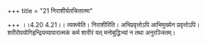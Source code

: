 +++
title = "21 निराशीर्यतचित्तात्मा"

+++
।।4.20 4.21।। त्यक्त्वेति। निराशीरिति। अभिप्रवृत्तोऽपि आभिमुख्येन प्रवृत्तोऽपि। शरीरोपयोगिइन्द्रियव्यापारात्मकं कर्म शारीरं यत् मनोबुद्धिभ्यां न तथा अनुरञ्जितम्।
